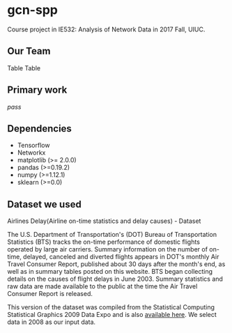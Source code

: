 # gcn-spp
Course project in IE532: Analysis of Network Data in 2017 Fall, UIUC.

## Our Team
Table 
Table

## Primary work
*pass*

## Dependencies
- Tensorflow
- Networkx
- matplotlib (>= 2.0.0)
- pandas (>=0.19.2)
- numpy (>=1.12.1)
- sklearn (>=0.0)

## Dataset we used
Airlines Delay(Airline on-time statistics and delay causes) - Dataset 

The U.S. Department of Transportation's (DOT) Bureau of Transportation Statistics (BTS) tracks the on-time performance of domestic flights operated by large air carriers. Summary information on the number of on-time, delayed, canceled and diverted flights appears in DOT's monthly Air Travel Consumer Report, published about 30 days after the month's end, as well as in summary tables posted on this website. BTS began collecting details on the causes of flight delays in June 2003. Summary statistics and raw data are made available to the public at the time the Air Travel Consumer Report is released.

This version of the dataset was compiled from the Statistical Computing Statistical Graphics 2009 Data Expo and is also [available here](http://stat-computing.org/dataexpo/2009/the-data.html). We select data in 2008 as our input data.
